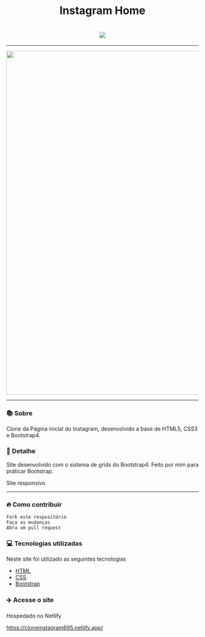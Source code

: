 <h1 align=center>Instagram Home</h1>

<h1 align=center><img src="https://media.discordapp.net/attachments/739631830990454785/785248748787859476/instagram-print-home.PNG?width=548&height=427"></h1>
<hr>


<p align="center">
 <img width="900px" src="https://user-images.githubusercontent.com/103331086/219087953-ff229a5b-5470-486e-b6cc-95166f865ff9.png" />
</p>
<hr>

### 📚 Sobre

Clone da Página inicial do Instagram, desenvolvido a base de HTML5, CSS3 e Bootstrap4.

### 🎨 Detalhe

Site desenvolvido com o sistema de grids do Bootstrap4.
Feito por mim para práticar Bootstrap.

Site responsivo.

<hr>

### 🔥 Como contribuir

```
Fork este respositório
Faça as mudanças
Abra um pull request
```

### 💻 Tecnologias utilizadas

Neste site foi utilizado as seguintes tecnologias

- [HTML](https://www.w3schools.com/html/)
- [CSS](https://www.w3schools.com/css/)
- [Bootstrap](https://getbootstrap.com/)

### :airplane: Acesse o site

Hospedado no Netlify

https://cloneinstagram695.netlify.app/
